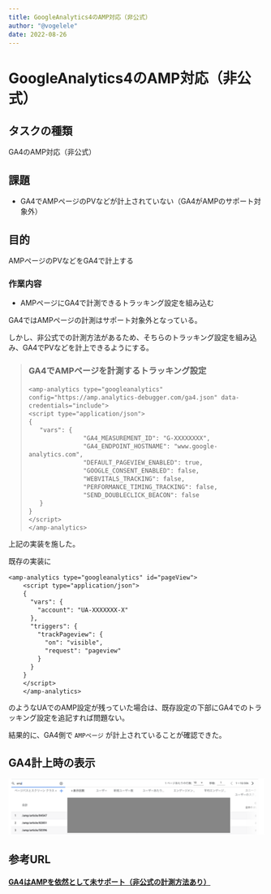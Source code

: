 ```yaml
---
title: GoogleAnalytics4のAMP対応（非公式）
author: "@vogelele"
date: 2022-08-26
---
```


# GoogleAnalytics4のAMP対応（非公式）

## タスクの種類

GA4のAMP対応（非公式）

## 課題
- GA4でAMPページのPVなどが計上されていない（GA4がAMPのサポート対象外）

## 目的
AMPページのPVなどをGA4で計上する

### 作業内容

- AMPページにGA4で計測できるトラッキング設定を組み込む

GA4ではAMPページの計測はサポート対象外となっている。

しかし、非公式での計測方法があるため、そちらのトラッキング設定を組み込み、GA4でPVなどを計上できるようにする。


>### GA4でAMPページを計測するトラッキング設定
>
>```
><amp-analytics type="googleanalytics" config="https://amp.analytics-debugger.com/ga4.json" data-credentials="include">
><script type="application/json">
>{
>    "vars": {
>                "GA4_MEASUREMENT_ID": "G-XXXXXXXX",
>                "GA4_ENDPOINT_HOSTNAME": "www.google-analytics.com",
>                "DEFAULT_PAGEVIEW_ENABLED": true,
>                "GOOGLE_CONSENT_ENABLED": false,
>                "WEBVITALS_TRACKING": false,
>                "PERFORMANCE_TIMING_TRACKING": false,
>                "SEND_DOUBLECLICK_BEACON": false
>    }
>}
></script>
></amp-analytics>
>```

上記の実装を施した。

既存の実装に
```
<amp-analytics type="googleanalytics" id="pageView">
    <script type="application/json">
    {
      "vars": {
        "account": "UA-XXXXXXX-X"
      },
      "triggers": {
        "trackPageview": {
          "on": "visible",
          "request": "pageview"
        }
      }
    }
    </script>
    </amp-analytics>
```

のようなUAでのAMP設定が残っていた場合は、既存設定の下部にGA4でのトラッキング設定を追記すれば問題ない。

結果的に、GA4側で `AMPページ` が計上されていることが確認できた。

## GA4計上時の表示

![計上内容](./images/20220826-1.png)

## 参考URL
#### [GA4はAMPを依然として未サポート（非公式の計測方法あり）](https://www.suzukikenichi.com/blog/unofficial-method-to-measure-amp-with-ga4/)
